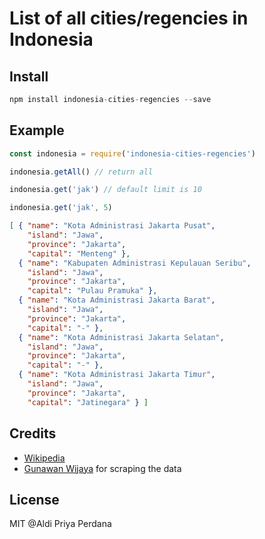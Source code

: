 # List of all cities/regencies in Indonesia

## Install

```javascript
npm install indonesia-cities-regencies --save
```

## Example

```javascript
const indonesia = require('indonesia-cities-regencies')

indonesia.getAll() // return all

indonesia.get('jak') // default limit is 10

indonesia.get('jak', 5)
```

```json
[ { "name": "Kota Administrasi Jakarta Pusat",
    "island": "Jawa",
    "province": "Jakarta",
    "capital": "Menteng" },
  { "name": "Kabupaten Administrasi Kepulauan Seribu",
    "island": "Jawa",
    "province": "Jakarta",
    "capital": "Pulau Pramuka" },
  { "name": "Kota Administrasi Jakarta Barat",
    "island": "Jawa",
    "province": "Jakarta",
    "capital": "-" },
  { "name": "Kota Administrasi Jakarta Selatan",
    "island": "Jawa",
    "province": "Jakarta",
    "capital": "-" },
  { "name": "Kota Administrasi Jakarta Timur",
    "island": "Jawa",
    "province": "Jakarta",
    "capital": "Jatinegara" } ]
```

## Credits

- [Wikipedia](https://id.wikipedia.org/wiki/Daftar_kabupaten_dan_kota_di_Indonesia)
- [Gunawan Wijaya](https://github.com/gunawanwijaya) for scraping the data

## License

MIT @Aldi Priya Perdana